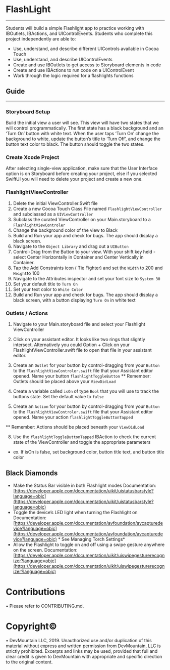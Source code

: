 # FlashLight
---
Students will build a simple Flashlight app to practice working with IBOutlets, IBActions, and UIControlEvents.
Students who complete this project independently are able to:
* Use, understand, and describe different UIControls available in Cocoa Touch
* Use, understand, and describe UIControlEvents
* Create and use IBOutlets to get access to Storyboard elements in code
* Create and use IBActions to run code on a UIControlEvent
* Work  through the logic required for a flashlights functions


## Guide
---
### Storyboard Setup

Build the initial view a user will see. This view will have two states that we will control programmatically. The first state has a black background and an ‘Turn On’ button with white text. When the user taps ‘Turn On’ change the background to white, update the button’s title to ‘Turn Off’, and change the button text color to black. The button should toggle the two states.

### Create Xcode Project
After selecting single-view application, make sure that the User Interface option is on Storyboard before creating your project, else if you selected SwiftUI you will need to delete your project and create a new one. 

### FlashlightViewController

1. Delete the initial ViewController.Swift file
2. Create a new Cocoa Touch Class File named `FlashlightViewController` and subclassed as a `UIViewController`
3. Subclass the curated ViewController on your Main.storyboard to a `FlashlightViewControler`
4. Change the background color of the view to Black
5. Build and Run your app and check for bugs. The app should display a black screen.
6. Navigate to the `Object Library` and drag out a `UIButton`
7. Control-Drag from the Button to your view. With your shift key held - select Center Horizontally in Container and Center Vertically in Container.
8. Tap the Add Constraints icon ( Tie Fighter) and set the `Width` to 200 and `Height`to 100
9. Navigate to the Attributes inspector and set your font size to `System 30`
10. Set your default title to `Turn On`
11. Set your text color to `White Color`
12. Build and Run your app and check for bugs. The app should display a black screen, with a button displaying `Turn On` in white text
  
### Outlets / Actions

1. Navigate to your Main.storyboard file and select your Flashlight ViewController 
2. Click on your assistant editor. It looks like two rings that slightly intersect.
   Alternatively you could Option + Click on your FlashlightViewController.swift file to open that file in your assistant editor.
3. Create an `Outlet` for your button by control-dragging from your `Button` to the `FlashlightViewControler.swift` file that your Assistant editor opened. Name your button `flashlightToggleButton`
** Remember: Outlets should be placed above your `ViewDidLoad`

5. Create a variable called `isOn` of type `Bool` that you will use to track the buttons state. Set the default value to `false`
6. Create an `Action` for your button by control-dragging from your `Button` to the `FlashlightViewControler.swift` file that your Assistant editor opened. Name your action `flashlightToggleButtonTapped`

** Remember: Actions should be placed beneath your `ViewDidLoad`

8. Use the  `flashlightToggleButtonTapped` IBAction to check the current state of the ViewController and toggle the appropriate parameters
* ex. If isOn is false, set background color, button title text, and button title color


## Black Diamonds

* Make the Status Bar visible in both Flashlight modes Documentation:  [https://developer.apple.com/documentation/uikit/uistatusbarstyle?language=objc](https://developer.apple.com/documentation/uikit/uistatusbarstyle?language=objc) 
* Toggle the device’s LED light when turning the Flashlight on Documentation:  [https://developer.apple.com/documentation/avfoundation/avcapturedevice?language=objc](https://developer.apple.com/documentation/avfoundation/avcapturedevice?language=objc)  * See Managing Torch Settings*
* Allow the Flashlight to toggle on and off using a swipe gesture anywhere on the screen. Documentation:  [https://developer.apple.com/documentation/uikit/uiswipegesturerecognizer?language=objc](https://developer.apple.com/documentation/uikit/uiswipegesturerecognizer?language=objc) 
# Contributions
• Please refer to CONTRIBUTING.md.
# Copyright© 
• DevMountain LLC, 2019. Unauthorized use and/or duplication of this material without express and written permission from DevMountain, LLC is strictly prohibited. Excerpts and links may be used, provided that full and clear credit is given to DevMountain with appropriate and specific direction to the original content.
